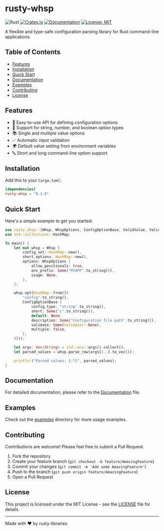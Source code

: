 # rusty-whsp

![Rust](https://img.shields.io/badge/rust-%23000000.svg?style=for-the-badge&logo=rust&logoColor=white)
[![Crates.io](https://img.shields.io/crates/v/rusty-whsp.svg)](https://crates.io/crates/rusty-whsp)
[![Documentation](https://docs.rs/rusty-whsp/badge.svg)](https://docs.rs/rusty-whsp)
[![License: MIT](https://img.shields.io/badge/License-MIT-yellow.svg)](https://opensource.org/licenses/MIT)

A flexible and type-safe configuration parsing library for Rust command-line applications.

## Table of Contents

- [Features](#features)
- [Installation](#installation)
- [Quick Start](#quick-start)
- [Documentation](#documentation)
- [Examples](#examples)
- [Contributing](#contributing)
- [License](#license)

## Features

- 🚀 Easy-to-use API for defining configuration options
- 🔢 Support for string, number, and boolean option types
- 📚 Single and multiple value options
- ✅ Automatic input validation
- 🌍 Default value setting from environment variables
- 🔤 Short and long command-line option support

## Installation

Add this to your `Cargo.toml`:

```toml
[dependencies]
rusty-whsp = "0.1.0"
```

## Quick Start

Here's a simple example to get you started:

```rust
use rusty_whsp::{Whsp, WhspOptions, ConfigOptionBase, ValidValue, Validator};
use std::collections::HashMap;

fn main() {
    let mut whsp = Whsp {
        config_set: HashMap::new(),
        short_options: HashMap::new(),
        options: WhspOptions {
            allow_positionals: true,
            env_prefix: Some("MYAPP".to_string()),
            usage: None,
        },
    };

    whsp.opt(HashMap::from([(
        "config".to_string(),
        ConfigOptionBase {
            config_type: "string".to_string(),
            short: Some("c".to_string()),
            default: None,
            description: Some("Configuration file path".to_string()),
            validate: Some(Validator::None),
            multiple: false,
        },
    )]));

    let args: Vec<String> = std::env::args().collect();
    let parsed_values = whsp.parse_raw(args[1..].to_vec());

    println!("Parsed values: {:?}", parsed_values);
}
```

## Documentation

For detailed documentation, please refer to the [Documentation](https://rusty-libraries.github.io/rusty-whsp) file.

## Examples

Check out the [examples](examples/) directory for more usage examples.

## Contributing

Contributions are welcome! Please feel free to submit a Pull Request.

1. Fork the repository
2. Create your feature branch (`git checkout -b feature/AmazingFeature`)
3. Commit your changes (`git commit -m 'Add some AmazingFeature'`)
4. Push to the branch (`git push origin feature/AmazingFeature`)
5. Open a Pull Request

## License

This project is licensed under the MIT License - see the [LICENSE](LICENSE.md) file for details.

---

Made with ❤️ by rusty-libraries